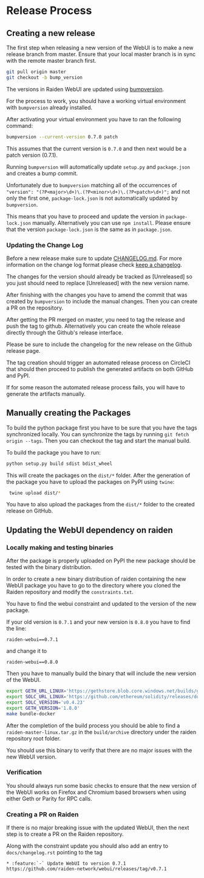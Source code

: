 # Release Process

## Creating a new release

The first step when releasing a new version of the WebUI is to make a new release branch from master.
Ensure that your local master branch is in sync with the remote master branch first.

```bash
git pull origin master
git checkout -b bump_version
```

The versions in Raiden WebUI are updated using [bumpversion](https://github.com/peritus/bumpversion).

For the process to work, you should have a working virtual environment with `bumpversion` already installed.

After activating your virtual environment you have to ran the following command:

```bash
bumpversion --current-version 0.7.0 patch
```

This assumes that the current version is `0.7.0` and then next would be a patch version (0.7.1).

Running `bumpversion` will automatically update `setup.py` and `package.json` and creates a bump commit.

Unfortunately due to `bumpversion` matching all of the occurrences of `"version": "(?P<major>\d+)\.(?P<minor>\d+)\.(?P<patch>\d+)";`
and not only the first one, `package-lock.json` is not automatically updated by `bumpversion`.

This means that you have to proceed and update the version in `package-lock.json` manually. Alternatively
you can use `npm install`. Please ensure that the version `package-lock.json` is the same as in `package.json`.

### Updating the Change Log

Before a new release make sure to update [CHANGELOG.md](CHANGELOG.md).
For more information on the change log format please check [keep a changelog](https://keepachangelog.com/en/1.0.0/).

The changes for the version should already be tracked as [Unreleased] so you just should need to replace [Unreleased]
with the new version name.

After finishing with the changes you have to amend the commit that was created by `bumpversion` to
include the manual changes. Then you can create a PR on the repository.

After getting the PR merged on master, you need to tag the release and push the tag to github. Alternatively
you can create the whole release directly through the Github's release interface.

Please be sure to include the changelog for the new release on the Github release page.

The tag creation should trigger an automated release process on CircleCI that should then proceed to
publish the generated artifacts on both GitHub and PyPI.

If for some reason the automated release process fails, you will have to generate the artifacts manually.

## Manually creating the Packages

To build the python package first you have to be sure that you have the tags synchronized
locally. You can synchronize the tags by running `git fetch origin --tags`.
Then you can checkout the tag and start the manual build.

To build the package you have to run:

```bash
python setup.py build sdist bdist_wheel
```

This will create the packages on the `dist/*` folder. After the generation of the package
you have to upload the packages on PyPI using `twine`:

```bash
 twine upload dist/*
```

You have to also upload the packages from the `dist/*` folder to the created release on GitHub.

## Updating the WebUI dependency on raiden

### Locally making and testing binaries

After the package is properly uploaded on PyPI the new package should be tested with the binary distribution.

In order to create a new binary distribution of raiden containing the new WebUI package you have to
go to the directory where you cloned the Raiden repository and modify the `constraints.txt`.

You have to find the webui constraint and updated to the version of the new package.

If your old version is `0.7.1` and your new version is `0.8.0` you have to find the line:

```text
raiden-webui==0.7.1
```

and change it to

```text
raiden-webui==0.8.0
```

Then you have to manually build the binary that will include the new version of the WebUI.

```bash
export GETH_URL_LINUX='https://gethstore.blob.core.windows.net/builds/geth-linux-amd64-1.8.0-5f540757.tar.gz'
export SOLC_URL_LINUX='https://github.com/ethereum/solidity/releases/download/v0.4.23/solc-static-linux'
export SOLC_VERSION='v0.4.23'
export GETH_VERSION='1.8.0'
make bundle-docker
```

After the completion of the build process you should be able to find a `raiden-master-linux.tar.gz` in the
`build/archive` directory under the raiden repository root folder.

You should use this binary to verify that there are no major issues with the new WebUI version.

### Verification

You should always run some basic checks to ensure that the new version of the WebUI works on Firefox and Chromium based
browsers when using either Geth or Parity for RPC calls.

### Creating a PR on Raiden

If there is no major breaking issue with the updated WebUI, then the next step is to create a PR on
the Raiden repository.

Along with the constraint update you should also add an entry to `docs/changelog.rst` pointing to the tag

```
* :feature:`-` Update WebUI to version 0.7.1 https://github.com/raiden-network/webui/releases/tag/v0.7.1
```
